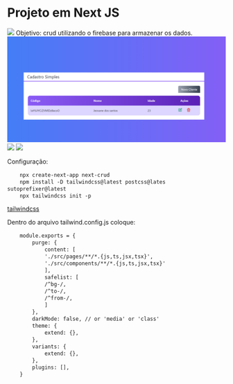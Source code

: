 # Projeto em Next JS
<img src="https://blog.rocketseat.com.br/content/images/2018/12/ssr-nextjs-reactjs.png">
Objetivo: crud utilizando o firebase para armazenar os dados.

<img src="./img/00.png">
<img src="./img/01.png">
<img src="./img/02.png">

Configuração:

        npx create-next-app next-crud
        npm install -D tailwindcss@latest postcss@lates sutoprefixer@latest
        npx tailwindcss init -p

<a href="https://tailwindcss.com/docs/guides/nextjs">tailwindcss</a>

Dentro do arquivo tailwind.config.js coloque:

        module.exports = {
            purge: {
                content: [
                './src/pages/**/*.{js,ts,jsx,tsx}',
                './src/components/**/*.{js,ts,jsx,tsx}'
                ],
                safelist: [
                /^bg-/,
                /^to-/,
                /^from-/,
                ]
            },
            darkMode: false, // or 'media' or 'class'
            theme: {
                extend: {},
            },
            variants: {
                extend: {},
            },
            plugins: [],
        }
